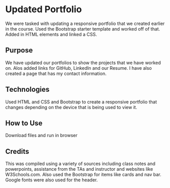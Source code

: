 # Updated Portfolio
We were tasked with updating a responsive portfolio that we created earlier in the course.  Used the Bootstrap starter template and  worked off of that. Added in HTML elements and linked a CSS.  

## Purpose
We have updated our portfolios to show the projects that we have worked on. Alos added links for GitHub, LinkedIn and our Resume. I have also created a page that has my contact information. 

## Technologies
Used HTML and CSS  and Bootstrap to create a responsive portfolio that changes depending on the device that is being used to view it. 


## How to Use
Download files and run in browser

## Credits
This was compiled using a variety of sources including class notes and powerpoints, assistance from the TAs and instructor and websites like W3Schools.com. Also used the Bootstrap for items like cards and nav bar. Google fonts were also used for the header. 



